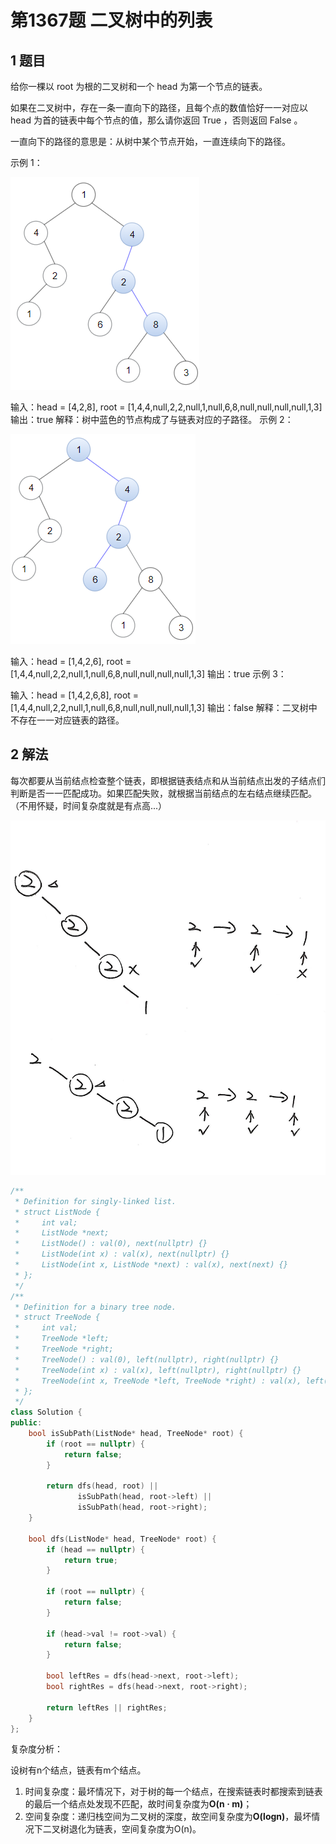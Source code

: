 # 第1367题 二叉树中的列表

## 1 题目

给你一棵以 root 为根的二叉树和一个 head 为第一个节点的链表。

如果在二叉树中，存在一条一直向下的路径，且每个点的数值恰好一一对应以 head 为首的链表中每个节点的值，那么请你返回 True ，否则返回 False 。

一直向下的路径的意思是：从树中某个节点开始，一直连续向下的路径。

示例 1：

![1367-题图1](images/1367-题图1.png)

输入：head = [4,2,8], root = [1,4,4,null,2,2,null,1,null,6,8,null,null,null,null,1,3]
输出：true
解释：树中蓝色的节点构成了与链表对应的子路径。
示例 2：

![1367-题图2](images/1367-题图2.png)

输入：head = [1,4,2,6], root = [1,4,4,null,2,2,null,1,null,6,8,null,null,null,null,1,3]
输出：true
示例 3：

输入：head = [1,4,2,6,8], root = [1,4,4,null,2,2,null,1,null,6,8,null,null,null,null,1,3]
输出：false
解释：二叉树中不存在一一对应链表的路径。

## 2 解法

每次都要从当前结点检查整个链表，即根据链表结点和从当前结点出发的子结点们判断是否一一匹配成功。如果匹配失败，就根据当前结点的左右结点继续匹配。（不用怀疑，时间复杂度就是有点高...）

![图解](images/图解.jpg)

```c++
/**
 * Definition for singly-linked list.
 * struct ListNode {
 *     int val;
 *     ListNode *next;
 *     ListNode() : val(0), next(nullptr) {}
 *     ListNode(int x) : val(x), next(nullptr) {}
 *     ListNode(int x, ListNode *next) : val(x), next(next) {}
 * };
 */
/**
 * Definition for a binary tree node.
 * struct TreeNode {
 *     int val;
 *     TreeNode *left;
 *     TreeNode *right;
 *     TreeNode() : val(0), left(nullptr), right(nullptr) {}
 *     TreeNode(int x) : val(x), left(nullptr), right(nullptr) {}
 *     TreeNode(int x, TreeNode *left, TreeNode *right) : val(x), left(left), right(right) {}
 * };
 */
class Solution {
public:
    bool isSubPath(ListNode* head, TreeNode* root) {
        if (root == nullptr) {
            return false;
        }

        return dfs(head, root) ||
               isSubPath(head, root->left) ||
               isSubPath(head, root->right);
    }

    bool dfs(ListNode* head, TreeNode* root) {
        if (head == nullptr) {
            return true;
        }

        if (root == nullptr) {
            return false;
        }

        if (head->val != root->val) {
            return false;
        }

        bool leftRes = dfs(head->next, root->left);
        bool rightRes = dfs(head->next, root->right);

        return leftRes || rightRes;
    }
};
```

复杂度分析：

设树有n个结点，链表有m个结点。

1. 时间复杂度：最坏情况下，对于树的每一个结点，在搜索链表时都搜索到链表的最后一个结点处发现不匹配，故时间复杂度为**O(n · m)**；
2. 空间复杂度：递归栈空间为二叉树的深度，故空间复杂度为**O(logn)**，最坏情况下二叉树退化为链表，空间复杂度为O(n)。